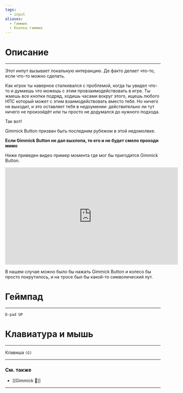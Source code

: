 ```yaml
---
tags:
  - input
aliases:
  - Гиммик
  - Кнопка гиммик
---
```

# Описание
___
Этот инпут вызывает локальную интеракцию. Де факто делает что-то, если что-то можно сделать.

Как игрок ты наверное сталкивался с проблемой, когда ты увидел что-то и думаешь что можешь с этим провзаимодействовать в игре. Ты жмешь все кнопки подряд, ходишь часами вокруг этого, ищешь любого НПС который может с этим взаимодействовать вместо тебя. Но ничего не выходит, и это оставляет тебя в недоумении: действительно ли тут ничего не произойдёт или ты просто не додумался до нужного подхода.

Так вот!

Gimmick Button призван быть последним рубежом в этой недомолвке. 

**Если Gimmick Button не дал выхлопа, то его и не будет смело проходи мимо**

Ниже приведен видео пример момента где мог бы пригодится Gimmick Button.

<iframe width="560" height="315" src="https://www.youtube.com/embed/w6kXjiGNuPs?si=QRSIjJK_CXGZ1Wht&amp;clip=UgkxBbMneFtCrS9BtZmvWgOWOHl1uNHjmg-M&amp;clipt=EIzO4gMY27vkAw" title="YouTube video player" frameborder="0" allow="autoplay; clipboard-write; web-share" loop = "1"></iframe>

В нашем случае можно было бы нажать Gimmick Button и колесо бы просто покрутилось, и на тросе был бы какой-то символический лут.

# Геймпад
___
`D-pad UP`
# Клавиатура и мышь
___
Клавиша `(G)`
___
### См. также
- [[Gimmick 🧂]]
___